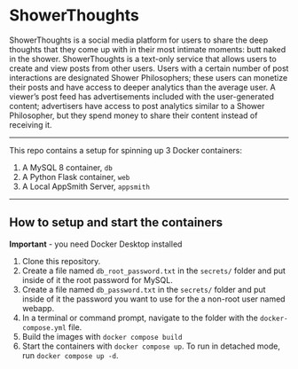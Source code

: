# ShowerThoughts

ShowerThoughts is a social media platform for users to share the deep thoughts that they come up with in their most intimate moments: butt naked in the shower. ShowerThoughts is a text-only service that allows users to create and view posts from other users. Users with a certain number of post interactions are designated Shower Philosophers; these users can monetize their posts and have access to deeper analytics than the average user. A viewer’s post feed has advertisements included with the user-generated content; advertisers have access to post analytics similar to a Shower Philosopher, but they spend money to share their content instead of receiving it.

---

This repo contains a  setup for spinning up 3 Docker containers:

1. A MySQL 8 container, `db`
1. A Python Flask container, `web`
1. A Local AppSmith Server, `appsmith`

---

## How to setup and start the containers

**Important** - you need Docker Desktop installed

1. Clone this repository.  
2. Create a file named `db_root_password.txt` in the `secrets/` folder and put inside of it the root password for MySQL.
3. Create a file named `db_password.txt` in the `secrets/` folder and put inside of it the password you want to use for the a non-root user named webapp.
4. In a terminal or command prompt, navigate to the folder with the `docker-compose.yml` file.  
5. Build the images with `docker compose build`
6. Start the containers with `docker compose up`.  To run in detached mode, run `docker compose up -d`.
